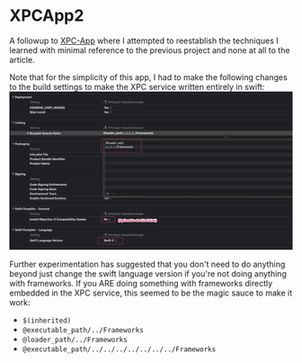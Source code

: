 # XPCApp2

A followup to [XPC-App](https://github.com/mredig/XPC-App) where I attempted to reestablish the techniques I learned with minimal reference to the previous project and none at all to the article.

Note that for the simplicity of this app, I had to make the following changes to the build settings to make the XPC service written entirely in swift:
![build settings](build_settings.png)

Further experimentation has suggested that you don't need to do anything beyond just change the swift language version if you're not doing anything with frameworks. If you ARE doing something with frameworks directly embedded in the XPC service, this seemed to be the magic sauce to make it work:
* `$(inherited)`
* `@executable_path/../Frameworks`
* `@loader_path/../Frameworks`
* `@executable_path/../../../../../../../Frameworks`

